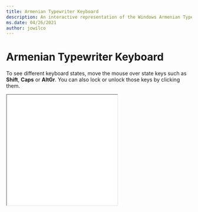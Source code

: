 ```yaml
---
title: Armenian Typewriter Keyboard
description: An interactive representation of the Windows Armenian Typewriter keyboard. To see different keyboard states, click or move the mouse over the state keys.
ms.date: 04/26/2021
author: jowilco
---
```


# Armenian Typewriter Keyboard

To see different keyboard states, move the mouse over state keys such as **Shift**, **Caps** or **AltGr**. You can also lock or unlock those keys by clicking them.

<iframe src="kbdarmty.html" height="300"></iframe>
